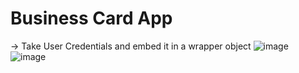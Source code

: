 # Business Card App
-> Take User Credentials and embed it in a wrapper object 
![image](https://github.com/user-attachments/assets/d50d79b1-8f5f-4ce2-aacd-9caeda018ecd)
![image](https://github.com/user-attachments/assets/59fa763b-e67f-4f31-901b-fb606bda8e40)

